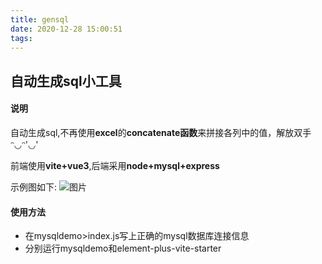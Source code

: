 ```yaml
---
title: gensql
date: 2020-12-28 15:00:51
tags:
---
```


## 自动生成sql小工具

#### 说明

自动生成sql,不再使用**excel**的**concatenate函数**来拼接各列中的值，解放双手  ᵔ◡ᵔ'◡'

前端使用**vite+vue3**,后端采用**node+mysql+express**



示例图如下:
![图片](https://cc.hjfile.cn/cc/img/20230105/2023010502372236543357.png)

#### 使用方法
+ 在mysqldemo>index.js写上正确的mysql数据库连接信息
+ 分别运行mysqldemo和element-plus-vite-starter
